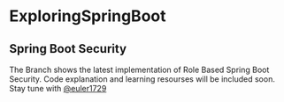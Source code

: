 # ExploringSpringBoot
## Spring Boot Security
The Branch shows the latest implementation of Role Based Spring Boot Security. 
Code explanation and learning resourses will be included soon. Stay tune with [@euler1729][github] 





[github]: https://github.com/
